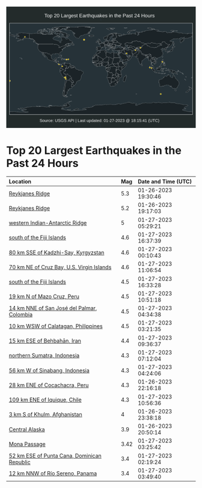 ![Map](./map.png)

# Top 20 Largest Earthquakes in the Past 24 Hours

| Location | Mag | Date and Time (UTC) |
|:---|:---|:---|
| [Reykjanes Ridge](https://earthquake.usgs.gov/earthquakes/eventpage/us6000jjj3) | 5.3 | 01-26-2023 19:30:46 |
| [Reykjanes Ridge](https://earthquake.usgs.gov/earthquakes/eventpage/us6000jjj0) | 5.2 | 01-26-2023 19:17:03 |
| [western Indian-Antarctic Ridge](https://earthquake.usgs.gov/earthquakes/eventpage/us6000jjm1) | 5 | 01-27-2023 05:29:21 |
| [south of the Fiji Islands](https://earthquake.usgs.gov/earthquakes/eventpage/us6000jjsa) | 4.6 | 01-27-2023 16:37:39 |
| [80 km SSE of Kadzhi-Say, Kyrgyzstan](https://earthquake.usgs.gov/earthquakes/eventpage/us6000jjkp) | 4.6 | 01-27-2023 00:10:43 |
| [70 km NE of Cruz Bay, U.S. Virgin Islands](https://earthquake.usgs.gov/earthquakes/eventpage/pr2023027001) | 4.6 | 01-27-2023 11:06:54 |
| [south of the Fiji Islands](https://earthquake.usgs.gov/earthquakes/eventpage/us6000jjs9) | 4.5 | 01-27-2023 16:33:28 |
| [19 km N of Mazo Cruz, Peru](https://earthquake.usgs.gov/earthquakes/eventpage/us6000jjn6) | 4.5 | 01-27-2023 10:51:18 |
| [14 km NNE of San José del Palmar, Colombia](https://earthquake.usgs.gov/earthquakes/eventpage/us6000jjlq) | 4.5 | 01-27-2023 04:34:38 |
| [10 km WSW of Calatagan, Philippines](https://earthquake.usgs.gov/earthquakes/eventpage/us6000jjlk) | 4.5 | 01-27-2023 03:21:35 |
| [15 km ESE of Behbahān, Iran](https://earthquake.usgs.gov/earthquakes/eventpage/us6000jjmx) | 4.4 | 01-27-2023 09:36:37 |
| [northern Sumatra, Indonesia](https://earthquake.usgs.gov/earthquakes/eventpage/us6000jjmh) | 4.3 | 01-27-2023 07:12:04 |
| [56 km W of Sinabang, Indonesia](https://earthquake.usgs.gov/earthquakes/eventpage/us6000jjls) | 4.3 | 01-27-2023 04:24:06 |
| [28 km ENE of Cocachacra, Peru](https://earthquake.usgs.gov/earthquakes/eventpage/us6000jjk4) | 4.3 | 01-26-2023 22:16:18 |
| [109 km ENE of Iquique, Chile](https://earthquake.usgs.gov/earthquakes/eventpage/us6000jjn7) | 4.3 | 01-27-2023 10:56:36 |
| [3 km S of Khulm, Afghanistan](https://earthquake.usgs.gov/earthquakes/eventpage/us6000jjkl) | 4 | 01-26-2023 23:38:18 |
| [Central Alaska](https://earthquake.usgs.gov/earthquakes/eventpage/ak02317c6fu9) | 3.9 | 01-26-2023 20:50:14 |
| [Mona Passage](https://earthquake.usgs.gov/earthquakes/eventpage/pr2023027000) | 3.42 | 01-27-2023 03:25:42 |
| [52 km ESE of Punta Cana, Dominican Republic](https://earthquake.usgs.gov/earthquakes/eventpage/pr71394573) | 3.4 | 01-27-2023 02:19:24 |
| [12 km NNW of Río Sereno, Panama](https://earthquake.usgs.gov/earthquakes/eventpage/us6000jjlg) | 3.4 | 01-27-2023 03:49:40 |
